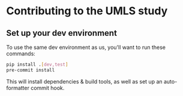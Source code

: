 # Contributing to the UMLS study

## Set up your dev environment

To use the same dev environment as us, you'll want to run these commands:
```sh
pip install .[dev,test]
pre-commit install
```

This will install dependencies & build tools,
as well as set up an auto-formatter commit hook.
